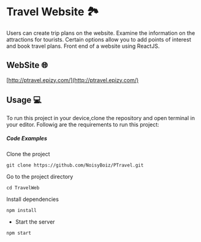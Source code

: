 # Travel Website :national_park:

Users can create trip plans on the website. Examine the information on the attractions for tourists. Certain options allow you to add points of interest and book travel plans. Front end of a website using ReactJS.

## WebSite :globe_with_meridians:

[http://ptravel.epizy.com/](http://ptravel.epizy.com/)

## Usage :computer:
To run this project in your device,clone the repository and open terminal in your editor. Followig are the requirements to run this project:

##### Code Examples
Clone the project
```
git clone https://github.com/NoisyBoiz/PTravel.git
```
Go to the project directory
```
cd TravelWeb 
```
Install dependencies
```
npm install 
```
- Start the server
```
npm start
```
